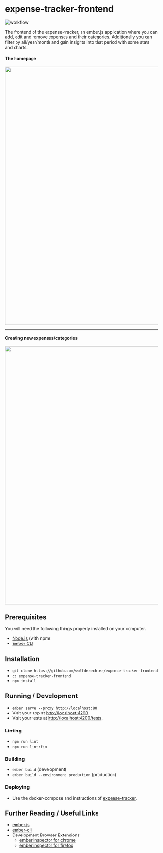 # expense-tracker-frontend

![workflow](https://build.redpencil.io/api/badges/2385/status.svg)

The frontend of the expense-tracker, an ember.js application where you can add, edit and remove expenses and their categories. Additionally you can filter by all/year/month and gain insights into that period with some stats and charts.

#### The homepage
<img src="https://github.com/wolfderechter/expense-tracker-frontend/assets/60930264/8a9b7003-879d-46b7-b561-7fdb7b33b815" width="850px">

---
#### Creating new expenses/categories
<img src="https://github.com/wolfderechter/expense-tracker-frontend/assets/60930264/bb9c64f1-f80d-4f51-a42a-6fb922077892" width="850px">

## Prerequisites

You will need the following things properly installed on your computer.

* [Node.js](https://nodejs.org/) (with npm)
* [Ember CLI](https://cli.emberjs.com/release/)

## Installation

* `git clone https://github.com/wolfderechter/expense-tracker-frontend`
* `cd expense-tracker-frontend`
* `npm install`

## Running / Development

* `ember serve --proxy http://localhost:80`
* Visit your app at [http://localhost:4200](http://localhost:4200).
* Visit your tests at [http://localhost:4200/tests](http://localhost:4200/tests).

### Linting

* `npm run lint`
* `npm run lint:fix`

### Building

* `ember build` (development)
* `ember build --environment production` (production)

### Deploying

 - Use the docker-compose and instructions of [expense-tracker](https://github.com/wolfderechter/expense-tracker).

## Further Reading / Useful Links

* [ember.js](https://emberjs.com/)
* [ember-cli](https://cli.emberjs.com/release/)
* Development Browser Extensions
  * [ember inspector for chrome](https://chrome.google.com/webstore/detail/ember-inspector/bmdblncegkenkacieihfhpjfppoconhi)
  * [ember inspector for firefox](https://addons.mozilla.org/en-US/firefox/addon/ember-inspector/)
